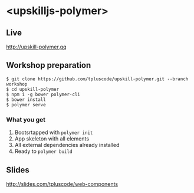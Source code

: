 # \<upskilljs-polymer\>



## Live

http://upskill-polymer.gq

## Workshop preparation

```
$ git clone https://github.com/tpluscode/upskill-polymer.git --branch workshop
$ cd upskill-polymer
$ npm i -g bower polymer-cli
$ bower install
$ polymer serve
```

### What you get

1. Bootsrtapped with `polymer init`
1. App skeleton with all elements
1. All external dependencies already installed
1. Ready to `polymer build`

## Slides

http://slides.com/tpluscode/web-components
